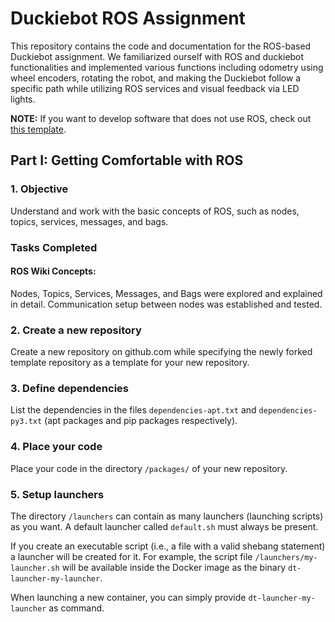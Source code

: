 # Duckiebot ROS Assignment

This repository contains the code and documentation for the ROS-based Duckiebot assignment. We familiarized ourself with ROS and duckiebot functionalities and implemented various functions including odometry using wheel encoders, rotating the robot, and making the Duckiebot follow a specific path while utilizing ROS services and visual feedback via LED lights.

**NOTE:** If you want to develop software that does not use
ROS, check out [this template](https://github.com/duckietown/template-basic).


## Part I: Getting Comfortable with ROS

### 1. Objective

Understand and work with the basic concepts of ROS, such as nodes, topics, services, messages, and bags.

### Tasks Completed
#### ROS Wiki Concepts:

Nodes, Topics, Services, Messages, and Bags were explored and explained in detail.
Communication setup between nodes was established and tested.

### 2. Create a new repository

Create a new repository on github.com while
specifying the newly forked template repository as
a template for your new repository.


### 3. Define dependencies

List the dependencies in the files `dependencies-apt.txt` and
`dependencies-py3.txt` (apt packages and pip packages respectively).


### 4. Place your code

Place your code in the directory `/packages/` of
your new repository.


### 5. Setup launchers

The directory `/launchers` can contain as many launchers (launching scripts)
as you want. A default launcher called `default.sh` must always be present.

If you create an executable script (i.e., a file with a valid shebang statement)
a launcher will be created for it. For example, the script file 
`/launchers/my-launcher.sh` will be available inside the Docker image as the binary
`dt-launcher-my-launcher`.

When launching a new container, you can simply provide `dt-launcher-my-launcher` as
command.
